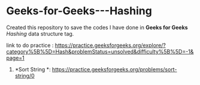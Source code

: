 # Geeks-for-Geeks---Hashing

Created this repository to save the codes I have done in **Geeks for Geeks** *Hashing* data structure tag.

link to do practice : https://practice.geeksforgeeks.org/explore/?category%5B%5D=Hash&problemStatus=unsolved&difficulty%5B%5D=-1&page=1

1. *Sort String *: https://practice.geeksforgeeks.org/problems/sort-string/0
